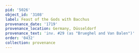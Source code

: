 ```yaml
---
pid: '5026'
object_id: '3108'
label: Feast of the Gods with Bacchus
provenance_date: '1719'
provenance_location: Germany, Düsseldorf
provenance_text: 'inv. #29 (as "Brueghel and Van Balen")'
order: '0432'
collection: provenance
---
```

